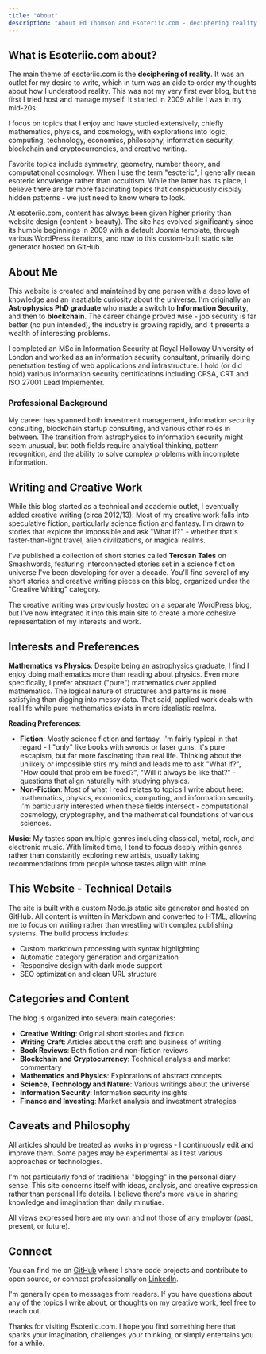 ```yaml
---
title: "About"
description: "About Ed Thomson and Esoteriic.com - deciphering reality through mathematics, physics, creative writing, and technology"
---
```


## What is Esoteriic.com about?

The main theme of esoteriic.com is the **deciphering of reality**. It was an outlet for my desire to write, which in turn was an aide to order my thoughts about how I understood reality. This was not my very first ever blog, but the first I tried host and manage myself. It started in 2009 while I was in my mid-20s.

I focus on topics that I enjoy and have studied extensively, chiefly mathematics, physics, and cosmology, with explorations into logic, computing, technology, economics, philosophy, information security, blockchain and cryptocurrencies, and creative writing.

Favorite topics include symmetry, geometry, number theory, and computational cosmology. When I use the term "esoteric", I generally mean esoteric knowledge rather than occultism. While the latter has its place, I believe there are far more fascinating topics that conspicuously display hidden patterns - we just need to know where to look.

At esoteriic.com, content has always been given higher priority than website design (content > beauty). The site has evolved significantly since its humble beginnings in 2009 with a default Joomla template, through various WordPress iterations, and now to this custom-built static site generator hosted on GitHub.

## About Me

This website is created and maintained by one person with a deep love of knowledge and an insatiable curiosity about the universe. I'm originally an **Astrophysics PhD graduate** who made a switch to **Information Security**, and then to **blockchain**. The career change proved wise - job security is far better (no pun intended), the industry is growing rapidly, and it presents a wealth of interesting problems.

I completed an MSc in Information Security at Royal Holloway University of London and worked as an information security consultant, primarily doing penetration testing of web applications and infrastructure. I hold (or did hold) various information security certifications including CPSA, CRT and ISO 27001 Lead Implementer.

### Professional Background

My career has spanned both investment management, information security consulting, blockchain startup consulting, and various other roles in between. The transition from astrophysics to information security might seem unusual, but both fields require analytical thinking, pattern recognition, and the ability to solve complex problems with incomplete information.

## Writing and Creative Work

While this blog started as a technical and academic outlet, I eventually added creative writing (circa 2012/13). Most of my creative work falls into speculative fiction, particularly science fiction and fantasy. I'm drawn to stories that explore the impossible and ask "What if?" - whether that's faster-than-light travel, alien civilizations, or magical realms.

I've published a collection of short stories called **Terosan Tales** on Smashwords, featuring interconnected stories set in a science fiction universe I've been developing for over a decade. You'll find several of my short stories and creative writing pieces on this blog, organized under the "Creative Writing" category.

The creative writing was previously hosted on a separate WordPress blog, but I've now integrated it into this main site to create a more cohesive representation of my interests and work.

## Interests and Preferences

**Mathematics vs Physics**: Despite being an astrophysics graduate, I find I enjoy doing mathematics more than reading about physics. Even more specifically, I prefer abstract ("pure") mathematics over applied mathematics. The logical nature of structures and patterns is more satisfying than digging into messy data. That said, applied work deals with real life while pure mathematics exists in more idealistic realms.

**Reading Preferences**: 
- **Fiction**: Mostly science fiction and fantasy. I'm fairly typical in that regard - I "only" like books with swords or laser guns. It's pure escapism, but far more fascinating than real life. Thinking about the unlikely or impossible stirs my mind and leads me to ask "What if?", "How could that problem be fixed?", "Will it always be like that?" - questions that align naturally with studying physics.
- **Non-Fiction**: Most of what I read relates to topics I write about here: mathematics, physics, economics, computing, and information security. I'm particularly interested when these fields intersect - computational cosmology, cryptography, and the mathematical foundations of various sciences.

**Music**: My tastes span multiple genres including classical, metal, rock, and electronic music. With limited time, I tend to focus deeply within genres rather than constantly exploring new artists, usually taking recommendations from people whose tastes align with mine.

## This Website - Technical Details

The site is built with a custom Node.js static site generator and hosted on GitHub. All content is written in Markdown and converted to HTML, allowing me to focus on writing rather than wrestling with complex publishing systems. The build process includes:

- Custom markdown processing with syntax highlighting
- Automatic category generation and organization  
- Responsive design with dark mode support
- SEO optimization and clean URL structure

## Categories and Content

The blog is organized into several main categories:

- **Creative Writing**: Original short stories and fiction
- **Writing Craft**: Articles about the craft and business of writing
- **Book Reviews**: Both fiction and non-fiction reviews
- **Blockchain and Cryptocurrency**: Technical analysis and market commentary
- **Mathematics and Physics**: Explorations of abstract concepts
- **Science, Technology and Nature**: Various writings about the universe
- **Information Security**: Information security insights
- **Finance and Investing**: Market analysis and investment strategies

## Caveats and Philosophy

All articles should be treated as works in progress - I continuously edit and improve them. Some pages may be experimental as I test various approaches or technologies.

I'm not particularly fond of traditional "blogging" in the personal diary sense. This site concerns itself with ideas, analysis, and creative expression rather than personal life details. I believe there's more value in sharing knowledge and imagination than daily minutiae.

All views expressed here are my own and not those of any employer (past, present, or future).

## Connect

You can find me on [GitHub](https://github.com/EdwardAThomson) where I share code projects and contribute to open source, or connect professionally on [LinkedIn](https://www.linkedin.com/in/edward-thomson-080ba519/).

I'm generally open to messages from readers. If you have questions about any of the topics I write about, or thoughts on my creative work, feel free to reach out.

Thanks for visiting Esoteriic.com. I hope you find something here that sparks your imagination, challenges your thinking, or simply entertains you for a while.
